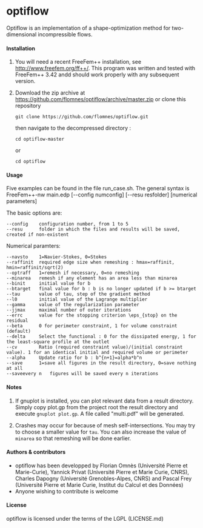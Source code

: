 # optiflow
Optiflow is an implementation of a shape-optimization method for two-dimensional incompressible flows.

#### Installation

1. You will need a recent FreeFem++ installation, see http://www.freefem.org/ff++/. This program was written and tested with FreeFem++ 3.42 andd should work properly with any subsequent version.

2. Download the zip archive at https://github.com/flomnes/optiflow/archive/master.zip or clone this repository
   ```
   git clone https://github.com/flomnes/optiflow.git
   ```
   then navigate to the decompressed directory :
   ```
   cd optiflow-master
   ```
   or
   ```
   cd optiflow
   ```

#### Usage

Five examples can be found in the file run_case.sh. The general syntax is
     FreeFem++-nw main.edp [--config numconfig] [--resu resfolder] [numerical parameters]

The basic options are:
```
--config	configuration number, from 1 to 5
--resu		folder in which the files and results will be saved, created if non-existent
```
Numerical paramters:
```
--navsto	1=Navier-Stokes, 0=Stokes
--raffinit	required edge size when remeshing : hmax=raffinit, hmin=raffinit/sqrt(2)
--optraff	1=remesh if necessary, 0=no remeshing
--minarea	remesh if any element has an area less than minarea
--binit		initial value for b
--btarget	final value for b : b is no longer updated if b >= btarget
--tau		value of tau, step of the gradient method
--l0		initial value of the Lagrange multiplier
--gamma		value of the regularization parameter
--jjmax		maximal number of outer iterations
--errc		value for the stopping criterion \eps_{stop} on the residual
--beta		0 for perimeter constraint, 1 for volume constraint (default)
--delta		Select the functional : 0 for the dissipated energy, 1 for the least-square profile at the outlet
--cv		Ratio (required constraint value)/(initial constraint value). 1 for an identical initial and required volume or perimeter
--alpha		Update ratio for b : b^{n+1}=alpha*b^n
--save		1=save all figures in the result directory, 0=save nothing at all
--saveevery n	figures will be saved every n iterations
```
#### Notes
1. If gnuplot is installed, you can plot relevant data from a result directory. Simply copy plot.gp from the project root the result directory and execute
   ` gnuplot plot.gp `.
A file called "multi.pdf" will be generated.

2. Crashes may occur for because of mesh self-intersections. You may try to choose a smaller value for `tau`. You can also increase the value of `minarea` so that remeshing will be done earlier.

#### Authors & contributors
* optiflow has been developped by Florian Omnès (Université Pierre et Marie-Curie), Yannick Privat (Université Pierre et Marie Curie, CNRS), Charles Dapogny (Université Grenobles-Alpes, CNRS) and Pascal Frey (Université Pierre et Marie Curie, Institut du Calcul et des Données)
* Anyone wishing to contribute is welcome

#### License
optiflow is licensed under the terms of the LGPL (LICENSE.md)